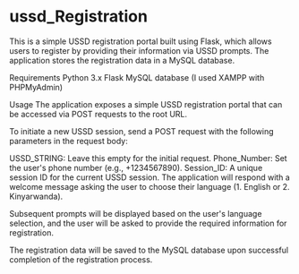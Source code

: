 # ussd_Registration

This is a simple USSD registration portal built using Flask, which allows users to register by providing their information via USSD prompts. The application stores the registration data in a MySQL database.

Requirements
Python 3.x
Flask
MySQL database (I used XAMPP with PHPMyAdmin)

Usage
The application exposes a simple USSD registration portal that can be accessed via POST requests to the root URL.

To initiate a new USSD session, send a POST request with the following parameters in the request body:

USSD_STRING: Leave this empty for the initial request.
Phone_Number: Set the user's phone number (e.g., +1234567890).
Session_ID: A unique session ID for the current USSD session.
The application will respond with a welcome message asking the user to choose their language (1. English or 2. Kinyarwanda).

Subsequent prompts will be displayed based on the user's language selection, and the user will be asked to provide the required information for registration.

The registration data will be saved to the MySQL database upon successful completion of the registration process.

